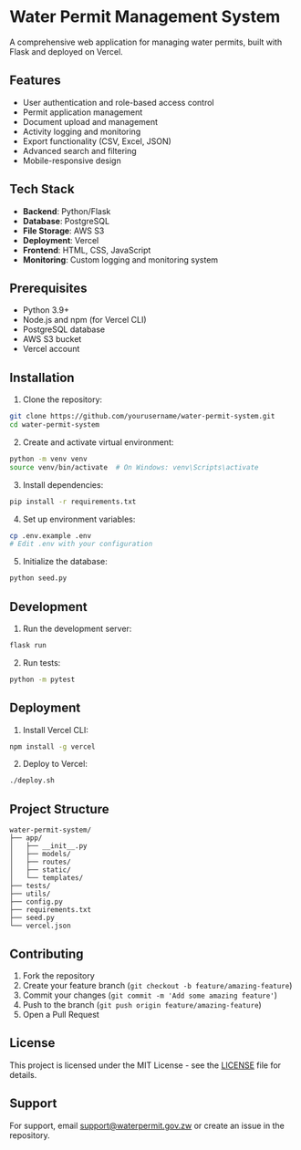 # Water Permit Management System

A comprehensive web application for managing water permits, built with Flask and deployed on Vercel.

## Features

- User authentication and role-based access control
- Permit application management
- Document upload and management
- Activity logging and monitoring
- Export functionality (CSV, Excel, JSON)
- Advanced search and filtering
- Mobile-responsive design

## Tech Stack

- **Backend**: Python/Flask
- **Database**: PostgreSQL
- **File Storage**: AWS S3
- **Deployment**: Vercel
- **Frontend**: HTML, CSS, JavaScript
- **Monitoring**: Custom logging and monitoring system

## Prerequisites

- Python 3.9+
- Node.js and npm (for Vercel CLI)
- PostgreSQL database
- AWS S3 bucket
- Vercel account

## Installation

1. Clone the repository:
```bash
git clone https://github.com/yourusername/water-permit-system.git
cd water-permit-system
```

2. Create and activate virtual environment:
```bash
python -m venv venv
source venv/bin/activate  # On Windows: venv\Scripts\activate
```

3. Install dependencies:
```bash
pip install -r requirements.txt
```

4. Set up environment variables:
```bash
cp .env.example .env
# Edit .env with your configuration
```

5. Initialize the database:
```bash
python seed.py
```

## Development

1. Run the development server:
```bash
flask run
```

2. Run tests:
```bash
python -m pytest
```

## Deployment

1. Install Vercel CLI:
```bash
npm install -g vercel
```

2. Deploy to Vercel:
```bash
./deploy.sh
```

## Project Structure

```
water-permit-system/
├── app/
│   ├── __init__.py
│   ├── models/
│   ├── routes/
│   ├── static/
│   └── templates/
├── tests/
├── utils/
├── config.py
├── requirements.txt
├── seed.py
└── vercel.json
```

## Contributing

1. Fork the repository
2. Create your feature branch (`git checkout -b feature/amazing-feature`)
3. Commit your changes (`git commit -m 'Add some amazing feature'`)
4. Push to the branch (`git push origin feature/amazing-feature`)
5. Open a Pull Request

## License

This project is licensed under the MIT License - see the [LICENSE](LICENSE) file for details.

## Support

For support, email support@waterpermit.gov.zw or create an issue in the repository. 